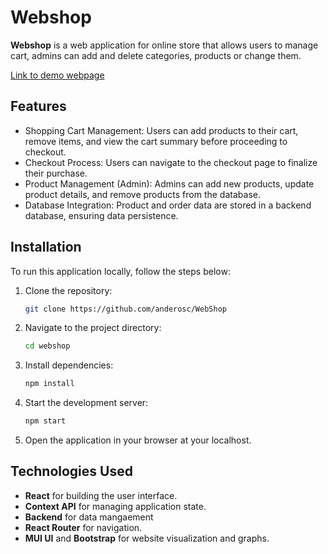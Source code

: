 
# Webshop

**Webshop** is a web application for online store that allows users to manage cart, admins can add and delete categories, products or change them.

<a href="https://averagepage-d3ced.web.app/" target="_blank">Link to demo webpage</a>


## Features
- Shopping Cart Management: Users can add products to their cart, remove items, and view the cart summary before proceeding to checkout.
- Checkout Process: Users can navigate to the checkout page to finalize their purchase.
- Product Management (Admin): Admins can add new products, update product details, and remove products from the database.
- Database Integration: Product and order data are stored in a backend database, ensuring data persistence.

## Installation

To run this application locally, follow the steps below:

1. Clone the repository:
   ```bash
   git clone https://github.com/anderosc/WebShop
   ```
   
2. Navigate to the project directory:
   ```bash
   cd webshop
   ```

3. Install dependencies:
   ```bash
   npm install
   ```

4. Start the development server:
   ```bash
   npm start
   ```

5. Open the application in your browser at your localhost.


## Technologies Used

- **React** for building the user interface.
- **Context API** for managing application state.
- **Backend** for data mangaement
- **React Router** for navigation.
- **MUI UI** and **Bootstrap** for website visualization and graphs.

